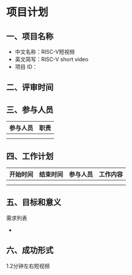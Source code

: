 # 项目计划

## 一、项目名称

- 中文名称：RISC-V短视频
- 英文简写：RISC-V short video
- 项目 ID：

## 二、评审时间

## 三、参与人员

| 参与人员 | 职责 |
| -------- | ---- |
|          |      |
|          |      |

## 四、工作计划

| 开始时间 | 结束时间 | 参与人员 | 工作内容 |
| -------- | -------- | -------- | -------- |
|          |          |          |          |
|          |          |          |          |

## 五、目标和意义

需求列表

- 

## 六、成功形式

1.2分钟左右短视频